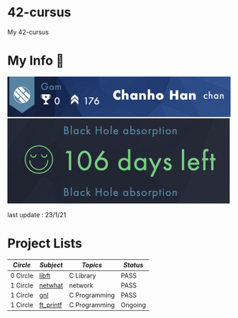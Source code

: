 # 42-cursus

My 42-cursus  



# My Info 🙂

![ex_screenshot](./img/info_1.jpg)
![ex_screenshot](./img/info_2.jpg)

last update : 23/1/21  



# Project Lists

|*Circle*|*Subject*|*Topics*|*Status*|
|---|---|---|---|
|0 Circle|[libft](https://github.com/ChanHoHan/42-cursus/tree/master/00_Libft)|C Library|PASS|
|1 Circle|[netwhat]()|network|PASS|
|1 Circle|[gnl]()|C Programming|PASS|
|1 Circle|[ft_printf]()|C Programming|Ongoing|

